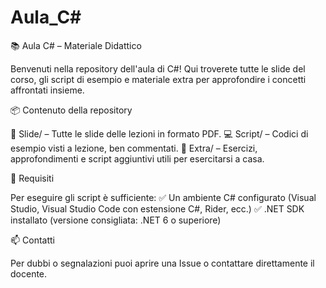 # Aula_C\#
📚 Aula C# – Materiale Didattico

Benvenuti nella repository dell'aula di C#!
Qui troverete tutte le slide del corso, gli script di esempio e materiale extra per approfondire i concetti affrontati insieme.

📦 Contenuto della repository

📝 Slide/ – Tutte le slide delle lezioni in formato PDF.
💻 Script/ – Codici di esempio visti a lezione, ben commentati.
🧪 Extra/ – Esercizi, approfondimenti e script aggiuntivi utili per esercitarsi a casa.


🔧 Requisiti

Per eseguire gli script è sufficiente:
✅ Un ambiente C# configurato (Visual Studio, Visual Studio Code con estensione C#, Rider, ecc.)
✅ .NET SDK installato (versione consigliata: .NET 6 o superiore)


📫 Contatti

Per dubbi o segnalazioni puoi aprire una Issue o contattare direttamente il docente.

